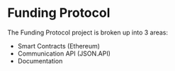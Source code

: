 # Funding Protocol

The Funding Protocol project is broken up into 3 areas:

* Smart Contracts (Ethereum)
* Communication API (JSON.API)
* Documentation
